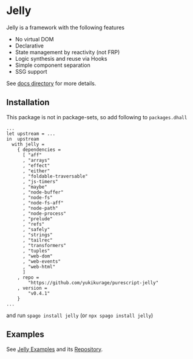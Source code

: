 # Jelly

Jelly is a framework with the following features

- No virtual DOM
- Declarative
- State management by reactivity (not FRP)
- Logic synthesis and reuse via Hooks
- Simple component separation
- SSG support

See [docs directory](./docs) for more details.

## Installation

This package is not in package-sets, so add following to `packages.dhall`

```dhall
...
let upstream = ...
in  upstream
  with jelly =
    { dependencies =
      [ "aff"
      , "arrays"
      , "effect"
      , "either"
      , "foldable-traversable"
      , "js-timers"
      , "maybe"
      , "node-buffer"
      , "node-fs"
      , "node-fs-aff"
      , "node-path"
      , "node-process"
      , "prelude"
      , "refs"
      , "safely"
      , "strings"
      , "tailrec"
      , "transformers"
      , "tuples"
      , "web-dom"
      , "web-events"
      , "web-html"
      ]
    , repo =
        "https://github.com/yukikurage/purescript-jelly"
    , version =
        "v0.4.1"
    }
...
```

and run `spago install jelly` (or `npx spago install jelly`)

## Examples

See [Jelly Examples](https://yukikurage.github.io/purescript-jelly-examples/) and its [Repository](https://github.com/yukikurage/purescript-jelly-examples).
